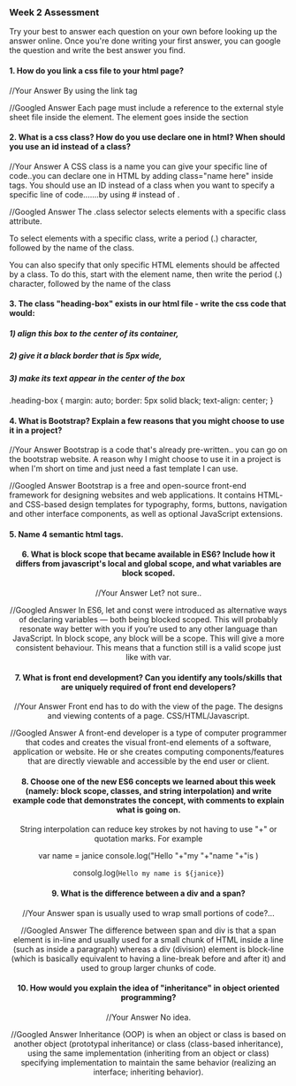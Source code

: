 ### Week 2 Assessment

Try your best to answer each question on your own before looking up the answer online. Once you're done writing your first answer, you can google the question and write the best answer you find.

#### 1. How do you link a css file to your html page?

 //Your Answer
 By using the link tag

 //Googled Answer
 Each page must include a reference to the external style sheet file inside the <link> element. The <link> element goes inside the <head> section

 #### 2. What is a css class? How do you use declare one in html? When should you use an id instead of a class?

 //Your Answer
 A CSS class is a name you can give your specific line of code..you can declare one in HTML by adding class="name here" inside tags. You should use an ID instead of a class when you want to specify a specific line of code.......by using # instead of .

 //Googled Answer
 The .class selector selects elements with a specific class attribute.

To select elements with a specific class, write a period (.) character, followed by the name of the class.

You can also specify that only specific HTML elements should be affected by a class. To do this, start with the element name, then write the period (.) character, followed by the name of the class

#### 3. The class "heading-box" exists in our html file - write the css code that would:

##### 1) align this box to the center of its container,
##### 2) give it a black border that is 5px wide,
##### 3) make its text appear in the center of the box
.heading-box {
  margin: auto;
  border: 5px solid black;
  text-align: center;
}


#### 4. What is Bootstrap? Explain a few reasons that you might choose to use it in a project?

 //Your Answer
 Bootstrap is a code that's already pre-written.. you can go on the bootstrap website. A reason why I might choose to use it in a project is when I'm short on time and just need a fast template I can use.


 //Googled Answer
Bootstrap is a free and open-source front-end framework for designing websites and web applications. It contains HTML- and CSS-based design templates for typography, forms, buttons, navigation and other interface components, as well as optional JavaScript extensions.

#### 5. Name 4 semantic html tags.
<header>
<main>
<section>
<footer>


#### 6. What is block scope that became available in ES6? Include how it differs from javascript's local and global scope, and what variables are block scoped.

 //Your Answer
Let? not sure..

 //Googled Answer
 In ES6, let and const were introduced as alternative ways of declaring variables — both being blocked scoped.
This will probably resonate way better with you if you’re used to any other language than JavaScript.
In block scope, any block will be a scope. This will give a more consistent behaviour.
This means that a function still is a valid scope just like with var.

 #### 7. What is front end development? Can you identify any tools/skills that are uniquely required of front end developers?

 //Your Answer
 Front end has to do with the view of the page. The designs and viewing contents of a page. CSS/HTML/Javascript.


 //Googled Answer
A front-end developer is a type of computer programmer that codes and creates the visual front-end elements of a software, application or website. He or she creates computing components/features that are directly viewable and accessible by the end user or client.

 #### 8. Choose one of the new ES6 concepts we learned about this week (namely: block scope, classes, and string interpolation) and write example code that demonstrates the concept, with comments to explain what is going on.
 String interpolation can reduce key strokes by not having to use "+" or quotation marks. For example

 var name = janice
 console.log("Hello "+"my "+"name "+"is )

 consolg.log(`Hello my name is ${janice}`)


 #### 9. What is the difference between a div and a span?

 //Your Answer
span is usually used to wrap small portions of code?...  

 //Googled Answer
The difference between span and div is that a span element is in-line and usually used for a small chunk of HTML inside a line (such as inside a paragraph) whereas a div (division) element is block-line (which is basically equivalent to having a line-break before and after it) and used to group larger chunks of code.

#### 10. How would you explain the idea of "inheritance" in object oriented programming?


 //Your Answer
 No idea.

 //Googled Answer
 Inheritance (OOP) is when an object or class is based on another object (prototypal inheritance) or class (class-based inheritance), using the same implementation (inheriting from an object or class) specifying implementation to maintain the same behavior (realizing an interface; inheriting behavior).
